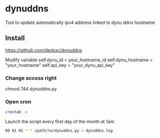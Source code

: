 # dynuddns

Tool to update automatically ipv4 address linked to dynu ddns hostname

## Install

https://github.com/dedsxc/dynuddns

Modify variable
self.dynu_id = your_hostname_id
self.dynu_hostname = "your_hostname"
self.api_key = "your_dynu_api_key"

### Change access right
chmod 744 dynuddns.py

### Open cron
```sh
crontab -e
```
Launch the script every first day of the month at 1am
```sh
00 01 01 * * /path/to/dynuddns.py > dynuddns.log
```
